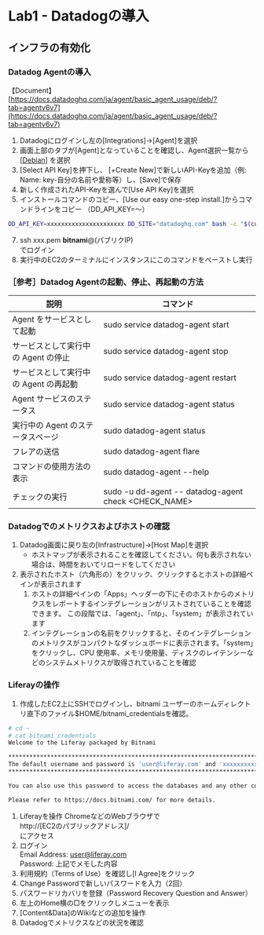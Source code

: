# Lab1 - Datadogの導入

## インフラの有効化

### Datadog Agentの導入

【Document】 [https://docs.datadoghq.com/ja/agent/basic_agent_usage/deb/?tab=agentv6v7](https://docs.datadoghq.com/ja/agent/basic_agent_usage/deb/?tab=agentv6v7)

1.  Datadogにログインし左の\[Integrations\]→\[Agent\]を選択
2.  画面上部のタブが\[Agent\]となっていることを確認し、Agent選択一覧から\[[Debian](https://app.datadoghq.com/account/settings#agent/debian)\] を選択
3.  \[Select API Key\]を押下し、 \[+Create New\]で新しいAPI-Keyを追加（例: Name: key-自分の名前や愛称等）し、\[Save\]で保存
4.  新しく作成されたAPI-Keyを選んで\[Use API Key\]を選択
5.  インストールコマンドのコピー、\[Use our easy one-step install.\]からコマンドラインをコピー （DD_API_KEY=〜）
```bash
DD_API_KEY=xxxxxxxxxxxxxxxxxxxxxx DD_SITE="datadoghq.com" bash -c "$(curl -L https://s3.amazonaws.com/dd-agent/scripts/install_script_agent7.sh)" 
```
7.  ssh xxx.pem __bitnami__@(パブリクIP)  
    でログイン
1.  実行中のEC2のターミナルにインスタンスにこのコマンドをペーストし実行

### ［参考］Datadog Agentの起動、停止、再起動の方法
| 説明  | コマンド |
| --- | --- |
| Agent をサービスとして起動 | sudo service datadog-agent start |
| サービスとして実行中の Agent の停止 | sudo service datadog-agent stop |
| サービスとして実行中の Agent の再起動 | sudo service datadog-agent restart |
| Agent サービスのステータス | sudo service datadog-agent status |
| 実行中の Agent のステータスページ | sudo datadog-agent status |
| フレアの送信 | sudo datadog-agent flare |
| コマンドの使用方法の表示 | sudo datadog-agent --help |
| チェックの実行 | sudo -u dd-agent -- datadog-agent check &lt;CHECK_NAME&gt; |

### Datadogでのメトリクスおよびホストの確認

1. Datadog画面に戻り左の\[Infrastructure\]→\[Host Map\]を選択
    - ホストマップが表示されることを確認してください。何も表示されない場合は、時間をおいてリロードをしてください
2. 表示されたホスト（六角形の）をクリック、クリックするとホストの詳細ペインが表示されます
    1. ホストの詳細ペインの「Apps」ヘッダーの下にそのホストからのメトリクスをレポートするインテグレーションがリストされていることを確認できます。
    この段階では、「agent」、「ntp」、「system」が表示されています
    2. インテグレーションの名前をクリックすると、そのインテグレーションのメトリクスがコンパクトなダッシュボードに表示されます。「system」をクリックし、CPU 使用率、メモリ使用量、ディスクのレイテンシーなどのシステムメトリクスが取得されていることを確認

### Liferayの操作
1. 作成したEC2上にSSHでログインし、bitnami ユーザーのホームディレクトリ直下のファイル$HOME/bitnami_credentialsを確認。
```bash
# cd ~
# cat bitnami_credentials
Welcome to the Liferay packaged by Bitnami

******************************************************************************
The default username and password is 'user@liferay.com' and 'xxxxxxxxxxxxx'.
******************************************************************************

You can also use this password to access the databases and any other component the stack includes.

Please refer to https://docs.bitnami.com/ for more details.
```

1. Liferayを操作 ChromeなどのWebブラウザで  
http://[EC2のパブリックアドレス]/  
にアクセス
2. ログイン  
    Email Address: user@liferay.com  
    Password: 上記でメモした内容  
3. 利用規約（Terms of Use）を確認し\[I Agree\]をクリック
4. Change Passwordで新しいパスワードを入力（2回）
5. パスワードリカバリを登録（Password Recovery Question and Answer）
6. 左上のHome横の□をクリックしメニューを表示
7. \[Content&Data\]のWikiなどの追加を操作
8. Datadogでメトリクスなどの状況を確認

